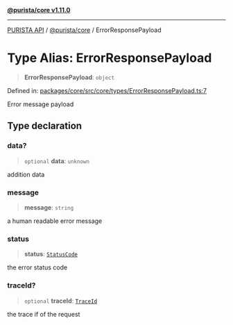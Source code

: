 [**@purista/core v1.11.0**](../README.md)

***

[PURISTA API](../../../packages.md) / [@purista/core](../README.md) / ErrorResponsePayload

# Type Alias: ErrorResponsePayload

> **ErrorResponsePayload**: `object`

Defined in: [packages/core/src/core/types/ErrorResponsePayload.ts:7](https://github.com/puristajs/purista/blob/master/packages/core/src/core/types/ErrorResponsePayload.ts#L7)

Error message payload

## Type declaration

### data?

> `optional` **data**: `unknown`

addition data

### message

> **message**: `string`

a human readable error message

### status

> **status**: [`StatusCode`](../enumerations/StatusCode.md)

the error status code

### traceId?

> `optional` **traceId**: [`TraceId`](TraceId.md)

the trace if of the request
